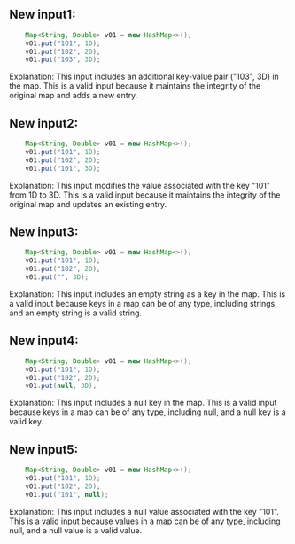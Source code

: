 ## New input1:
```java
    Map<String, Double> v01 = new HashMap<>();
    v01.put("101", 1D);
    v01.put("102", 2D);
    v01.put("103", 3D);
```
Explanation: This input includes an additional key-value pair ("103", 3D) in the map. This is a valid input because it maintains the integrity of the original map and adds a new entry.

## New input2:
```java
    Map<String, Double> v01 = new HashMap<>();
    v01.put("101", 1D);
    v01.put("102", 2D);
    v01.put("101", 3D);
```
Explanation: This input modifies the value associated with the key "101" from 1D to 3D. This is a valid input because it maintains the integrity of the original map and updates an existing entry.

## New input3:
```java
    Map<String, Double> v01 = new HashMap<>();
    v01.put("101", 1D);
    v01.put("102", 2D);
    v01.put("", 3D);
```
Explanation: This input includes an empty string as a key in the map. This is a valid input because keys in a map can be of any type, including strings, and an empty string is a valid string.

## New input4:
```java
    Map<String, Double> v01 = new HashMap<>();
    v01.put("101", 1D);
    v01.put("102", 2D);
    v01.put(null, 3D);
```
Explanation: This input includes a null key in the map. This is a valid input because keys in a map can be of any type, including null, and a null key is a valid key.

## New input5:
```java
    Map<String, Double> v01 = new HashMap<>();
    v01.put("101", 1D);
    v01.put("102", 2D);
    v01.put("101", null);
```
Explanation: This input includes a null value associated with the key "101". This is a valid input because values in a map can be of any type, including null, and a null value is a valid value.
